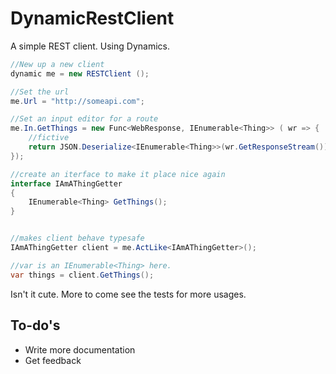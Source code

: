 # DynamicRestClient #


A simple REST client. Using Dynamics.

```C#
//New up a new client
dynamic me = new RESTClient ();

//Set the url
me.Url = "http://someapi.com";

//Set an input editor for a route
me.In.GetThings = new Func<WebResponse, IEnumerable<Thing>> ( wr => {
	//fictive
	return JSON.Deserialize<IEnumerable<Thing>>(wr.GetResponseStream());
});

//create an iterface to make it place nice again
interface IAmAThingGetter
{
	IEnumerable<Thing> GetThings();
}


//makes client behave typesafe
IAmAThingGetter client = me.ActLike<IAmAThingGetter>();

//var is an IEnumerable<Thing> here.
var things = client.GetThings();

```

Isn't it cute. More to come see the tests for more usages. 

## To-do's ##

* Write more documentation
* Get feedback

